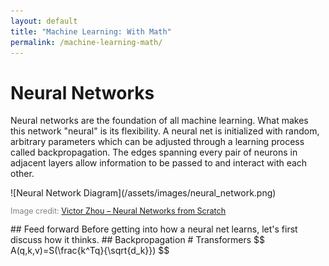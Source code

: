```yaml
---
layout: default
title: "Machine Learning: With Math"
permalink: /machine-learning-math/
---
```

# Neural Networks
Neural networks are the foundation of all machine learning. What makes this network "neural" is its flexibility. A neural net is initialized with random, arbitrary parameters which can be adjusted through a learning process called backpropagation. The edges spanning every pair of neurons in adjacent layers allow information to be passed to and interact with each other.
<div>
![Neural Network Diagram](/assets/images/neural_network.png)
<p style="font-size: 0.9em; color: gray;">
  Image credit: <a href="https://victorzhou.com/series/neural-networks-from-scratch/" target="_blank">Victor Zhou – Neural Networks from Scratch</a>
</p>
</div>
## Feed forward
Before getting into how a neural net learns, let's first discuss how it thinks. 
## Backpropagation
# Transformers
$$
A(q,k,v)=S(\frac{k^Tq}{\sqrt{d_k}})
$$